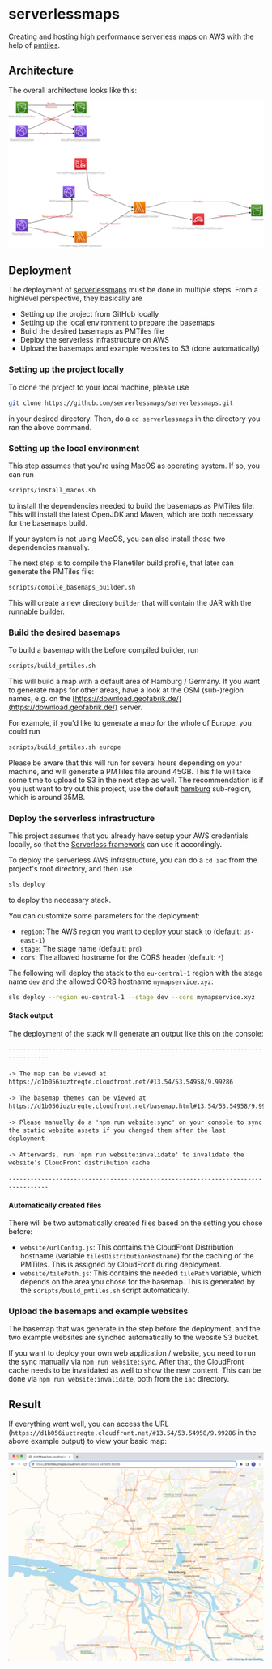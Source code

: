 # serverlessmaps
Creating and hosting high performance serverless maps on AWS with the help of [pmtiles](https://protomaps.com/docs/pmtiles).

## Architecture
The overall architecture looks like this:

![Serverless architecture for maps on AWS](docs/architecture.png)

## Deployment
The deployment of [serverlessmaps](https://serverlessmaps.com) must be done in multiple steps. From a highlevel perspective, they basically are

* Setting up the project from GitHub locally
* Setting up the local environment to prepare the basemaps
* Build the desired basemaps as PMTiles file
* Deploy the serverless infrastructure on AWS
* Upload the basemaps and example websites to S3 (done automatically)

### Setting up the project locally
To clone the project to your local machine, please use

```bash
git clone https://github.com/serverlessmaps/serverlessmaps.git
```

in your desired directory. Then, do a `cd serverlessmaps` in the directory you ran the above command.

### Setting up the local environment
This step assumes that you're using MacOS as operating system. If so, you can run

```bash
scripts/install_macos.sh
```

to install the dependencies needed to build the basemaps as PMTiles file. This will install the latest OpenJDK and Maven, which are both necessary for the basemaps build.

If your system is not using MacOS, you can also install those two dependencies manually.

The next step is to compile the Planetiler build profile, that later can generate the PMTiles file:

```bash
scripts/compile_basemaps_builder.sh
```

This will create a new directory `builder` that will contain the JAR with the runnable builder.

### Build the desired basemaps
To build a basemap with the before compiled builder, run

```bash
scripts/build_pmtiles.sh
```

This will build a map with a default area of Hamburg / Germany. If you want to generate maps for other areas, have a look at the OSM (sub-)region names, e.g. on the [https://download.geofabrik.de/](https://download.geofabrik.de/) server.

For example, if you'd like to generate a map for the whole of Europe, you could run

```bash
scripts/build_pmtiles.sh europe
```

Please be aware that this will run for several hours depending on your machine, and will generate a PMTiles file around 45GB. This file will take some time to upload to S3 in the next step as well. The recommendation is if you just want to try out this project, use the default [hamburg](https://download.geofabrik.de/europe/germany/hamburg.html) sub-region, which is around 35MB.

### Deploy the serverless infrastructure
This project assumes that you already have setup your AWS credentials locally, so that the [Serverless framework](https://www.serverless.com) can use it accordingly.

To deploy the serverless AWS infrastructure, you can do a `cd iac` from the project's root directory, and then use 

```bash
sls deploy
```

to deploy the necessary stack.

You can customize some parameters for the deployment:

* `region`: The AWS region you want to deploy your stack to (default: `us-east-1`)
* `stage`: The stage name (default: `prd`) 
* `cors`: The allowed hostname for the CORS header (default: `*`)

The following will deploy the stack to the `eu-central-1` region with the stage name `dev` and the allowed CORS hostname `mymapservice.xyz`:

```bash
sls deploy --region eu-central-1 --stage dev --cors mymapservice.xyz
```

#### Stack output
The deployment of the stack will generate an output like this on the console:

```text
---------------------------------------------------------------------------------

-> The map can be viewed at https://d1b056iuztreqte.cloudfront.net/#13.54/53.54958/9.99286

-> The basemap themes can be viewed at https://d1b056iuztreqte.cloudfront.net/basemap.html#13.54/53.54958/9.99286

-> Please manually do a 'npm run website:sync' on your console to sync the static website assets if you changed them after the last deployment

-> Afterwards, run 'npm run website:invalidate' to invalidate the website's CloudFront distribution cache

---------------------------------------------------------------------------------
```

#### Automatically created files
There will be two automatically created files based on the setting you chose before:

* `website/urlConfig.js`: This contains the CloudFront Distribution hostname (variable `tilesDistributionHostname`) for the caching of the PMTiles. This is assigned by CloudFront during deployment.
* `website/tilePath.js`: This contains the needed `tilePath` variable, which depends on the area you chose for the basemap. This is generated by the `scripts/build_pmtiles.sh` script automatically. 

### Upload the basemaps and example websites
The basemap that was generate in the step before the deployment, and the two example websites are synched automatically to the website S3 bucket.

If you want to deploy your own web application / website, you need to run the sync manually via `npm run website:sync`. After that, the CloudFront cache needs to be invalidated as well to show the new content. This can be done via `npm run website:invalidate`, both from the `iac` directory.

## Result
If everything went well, you can access the URL (`https://d1b056iuztreqte.cloudfront.net/#13.54/53.54958/9.99286` in the above example output) to view your basic map:

![Example website](docs/example_website.png)

